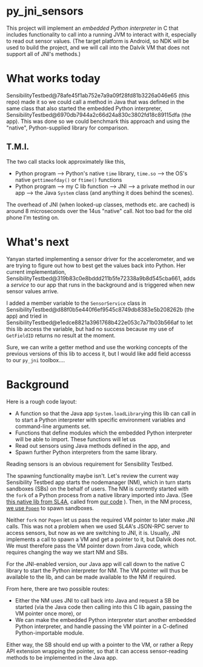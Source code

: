 # py_jni_sensors

This project will implement an *embedded Python interpreter* in C that 
includes functionality to call into a running JVM to interact with it, 
especially to read out sensor values.
(The target platform is Android, so NDK will be used to build the project, 
and we will call into the Dalvik VM that does not support all of JNI's methods.)


# What works today

SensibilityTestbed@78afe45f1ab752e7a9a09f28fd81b3226a046e65 (this repo)
made it so we could call a method in Java that was defined in the same 
class that also started the embedded Python interpreter, 
SensibilityTestbed@6970db7944a2c66d24a830c3802fd18c89115dfa (the app). 
This was done so we could benchmark this approach and using the "native", 
Python-supplied library for comparison.

## T.M.I.
The two call stacks look approximately like this,
* Python program --> Python's native `time` library, `time.so` --> the OS's native `gettimeofday()` or `ftime()` functions
* Python program --> my C lib function --> JNI --> a private method in our app --> the Java `System` class (and anything it does behind the scenes).

The overhead of JNI (when looked-up classes, methods etc. are cached) is around 8 microseconds over the 14us "native" call. Not too bad for the old phone I'm testing on.


# What's next
Yanyan started implementing a sensor driver for the accelerometer, and 
we are trying to figure out how to best get the values back into Python. 
Her current implementation, SensibilityTestbed@319b83c0e8bddd211b5fe72338a9b8d545cba661, 
adds a *service* to our app that runs in the background and is triggered when 
new sensor values arrive.

I added a member variable to the `SensorService` class in 
SensibilityTestbed@d88f0b5e440f6ef9545c8749db8383e5b208262b (the app) and 
tried in SensibilityTestbed@e1edce8821a3961768b422e053c7a71b03b566af to let 
this lib access the variable, but had no success because my use of 
`GetFieldID` returns no result at the moment.

Sure, we can write a getter method and use the working concepts of the previous 
versions of this lib to access it, but I would like add field accesss to our 
`py_jni` toolbox....



# Background

Here is a rough code layout:
* A function so that the Java app `System.loadLibrary`ing this lib 
can call in to start a Python interpreter with specific environment 
variables and command-line arguments set.
* Functions that define modules which the embedded Python interpreter will 
be able to import. These functions will let us 
 * Read out sensors using Java methods defined in the app, and
 * Spawn further Python interpreters from the same library.

Reading sensors is an obvious requirement for Sensibility Testbed.

The spawning functionality maybe isn't. Let's review the current way 
Sensibility Testbed app starts the nodemanager (NM), which in turn starts 
sandboxes (SBs) on the behalf of users. The NM is currently started with 
the `fork` of a Python process from a native library imported into Java.
(See [this native lib from SL4A](https://github.com/damonkohler/sl4a/blob/3d6fb6714088ee248f819c2f7c76e3da2ef12423/android/ScriptingLayerForAndroid/jni/com_googlecode_android_scripting_Exec.cpp#L121), called from [our code](https://github.com/SensibilityTestbed/sensibility-testbed/blob/ebf22e33db36ae56338fd79d5785528dba555d7f/SensibilityTestbed/src/com/sensibility_testbed/process/Process.java#L134) ).
Then, in the NM process, [we use `Popen`](https://github.com/SensibilityTestbed/nodemanager/blob/master/nmAPI.py#L379-L388) to spawn sandboxes.

Neither `fork` nor `Popen` let us pass the required VM pointer to later 
make JNI calls. This was not a problem when we used SL4A's JSON-RPC server 
to access sensors, but now as we are switching to JNI, it is.
Usually, JNI implements a call to spawn a VM and get a pointer to it, but 
Dalvik does not. We must therefore pass the VM pointer down from Java code, 
which requires changing the way we start NM and SBs.

For the JNI-enabled version, our Java app will call down to the native 
C library to start the Python interpreter for NM. The VM pointer will 
thus be available to the lib, and can be made available to the NM if required.

From here, there are two possible routes:
* Either the NM uses JNI to call back into Java and request a SB be started 
(via the Java code then calling into this C lib again, passing the VM pointer 
once more), or
* We can make the embedded Python interpreter start another embedded Python 
interpreter, and handle passing the VM pointer in a C-defined Python-importable 
module.

Either way, the SB should end up with a pointer to the VM, or rather a Repy 
API extension wrapping the pointer, so that it can access sensor-reading 
methods to be implemented in the Java app.
